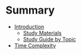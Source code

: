 # Summary

* [Introduction](INTRO.md)
   * [Study Materials](intro_material/study_materials.md)
   * [Study Guide by Topic](intro_material/study_guide_by_topic.md)
* [Time Complexity](time_complexity/time_complexity.md)

